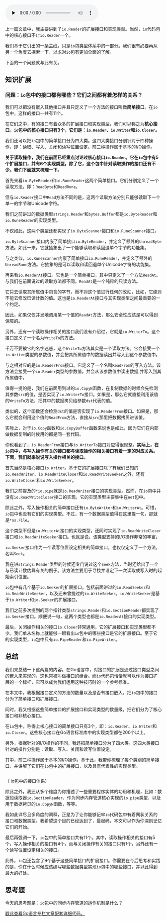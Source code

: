 <audio id="audio" title="41 | io包中的接口和工具 （下）" controls="" preload="none"><source id="mp3" src="https://static001.geekbang.org/resource/audio/34/38/34f2f69f79cdd97dbf8205e2ee38ab38.mp3"></audio>

上一篇文章中，我主要讲到了`io.Reader`的扩展接口和实现类型。当然，`io`代码包中的核心接口不止`io.Reader`一个。

我们基于它引出的一条主线，只是`io`包类型体系中的一部分。我们很有必要再从另一个角度去探索一下，以求对`io`包有更加全面的了解。

下面的一个问题就与此有关。

## 知识扩展

### 问题：`io`包中的接口都有哪些？它们之间都有着怎样的关系？

我们可以把没有嵌入其他接口并且只定义了一个方法的接口叫做**简单接口**。在`io`包中，这样的接口一共有11个。

在它们之中，有的接口有着众多的扩展接口和实现类型，我们可以称之为**核心接口**。**`io`包中的核心接口只有3个，它们是：`io.Reader`、`io.Writer`和`io.Closer`。**

我们还可以把`io`包中的简单接口分为四大类。这四大类接口分别针对于四种操作，即：读取、写入、关闭和读写位置设定。前三种操作属于基本的I/O操作。

**关于读取操作，我们在前面已经重点讨论过核心接口`io.Reader`。它在`io`包中有5个扩展接口，并有6个实现类型。除了它，这个包中针对读取操作的接口还有不少。我们下面就来梳理一下。**

首先来看`io.ByteReader`和`io.RuneReader`这两个简单接口。它们分别定义了一个读取方法，即：`ReadByte`和`ReadRune`。

但与`io.Reader`接口中`Read`方法不同的是，这两个读取方法分别只能够读取下一个单一的字节和Unicode字符。

我们之前讲过的数据类型`strings.Reader`和`bytes.Buffer`都是`io.ByteReader`和`io.RuneReader`的实现类型。

不仅如此，这两个类型还都实现了`io.ByteScanner`接口和`io.RuneScanner`接口。

`io.ByteScanner`接口内嵌了简单接口`io.ByteReader`，并定义了额外的`UnreadByte`方法。如此一来，它就抽象出了一个能够读取和读回退单个字节的功能集。

与之类似，`io.RuneScanner`内嵌了简单接口`io.RuneReader`，并定义了额外的`UnreadRune`方法。它抽象的是可以读取和读回退单个Unicode字符的功能集。

再来看`io.ReaderAt`接口。它也是一个简单接口，其中只定义了一个方法`ReadAt`。与我们在前面说过的读取方法都不同，`ReadAt`是一个纯粹的只读方法。

它只去读取其所属值中包含的字节，而不对这个值进行任何的改动，比如，它绝对不能去修改已读计数的值。这也是`io.ReaderAt`接口与其实现类型之间最重要的一个约定。

因此，如果仅仅并发地调用某一个值的`ReadAt`方法，那么安全性应该是可以得到保障的。

另外，还有一个读取操作相关的接口我们没有介绍过，它就是`io.WriterTo`。这个接口定义了一个名为`WriteTo`的方法。

千万不要被它的名字迷惑，这个`WriteTo`方法其实是一个读取方法。它会接受一个`io.Writer`类型的参数值，并会把其所属值中的数据读出并写入到这个参数值中。

与之相对应的是`io.ReaderFrom`接口。它定义了一个名叫`ReadFrom`的写入方法。该方法会接受一个`io.Reader`类型的参数值，并会从该参数值中读出数据,并写入到其所属值中。

值得一提的是，我们在前面用到过的`io.CopyN`函数，在复制数据的时候会先检测其参数`src`的值，是否实现了`io.WriterTo`接口。如果是，那么它就直接利用该值的`WriteTo`方法，把其中的数据拷贝给参数`dst`代表的值。

类似的，这个函数还会检测`dst`的值是否实现了`io.ReaderFrom`接口。如果是，那么它就会利用这个值的`ReadFrom`方法，直接从`src`那里把数据拷贝进该值。

实际上，对于`io.Copy`函数和`io.CopyBuffer`函数来说也是如此，因为它们在内部做数据复制的时候用的都是同一套代码。

你也看到了，`io.ReaderFrom`接口与`io.WriterTo`接口对应得很规整。**实际上，在`io`包中，与写入操作有关的接口都与读取操作的相关接口有着一定的对应关系。下面，我们就来说说写入操作相关的接口。**

首先当然是核心接口`io.Writer`。基于它的扩展接口除了有我们已知的`io.ReadWriter`、`io.ReadWriteCloser`和`io.ReadWriteSeeker`之外，还有`io.WriteCloser`和`io.WriteSeeker`。

我们之前提及的`*io.pipe`就是`io.ReadWriter`接口的实现类型。然而，在`io`包中并没有`io.ReadWriteCloser`接口的实现，它的实现类型主要集中在`net`包中。

除此之外，写入操作相关的简单接口还有`io.ByteWriter`和`io.WriterAt`。可惜，`io`包中也没有它们的实现类型。不过，有一个数据类型值得在这里提一句，那就是`*os.File`。

这个类型不但是`io.WriterAt`接口的实现类型，还同时实现了`io.ReadWriteCloser`接口和`io.ReadWriteSeeker`接口。也就是说，该类型支持的I/O操作非常的丰富。

`io.Seeker`接口作为一个读写位置设定相关的简单接口，也仅仅定义了一个方法，名叫`Seek`。

我在讲`strings.Reader`类型的时候还专门说过这个`Seek`方法，当时还给出了一个与已读计数估算有关的例子。该方法主要用于寻找并设定下一次读取或写入时的起始索引位置。

`io`包中有几个基于`io.Seeker`的扩展接口，包括前面讲过的`io.ReadSeeker`和`io.ReadWriteSeeker`，以及还未曾提过的`io.WriteSeeker`。`io.WriteSeeker`是基于`io.Writer`和`io.Seeker`的扩展接口。

我们之前多次提到的两个指针类型`strings.Reader`和`io.SectionReader`都实现了`io.Seeker`接口。顺便说一句，这两个类型也都是`io.ReaderAt`接口的实现类型。

最后，关闭操作相关的接口`io.Closer`非常通用，它的扩展接口和实现类型都不少。我们单从名称上就能够一眼看出`io`包中的哪些接口是它的扩展接口。至于它的实现类型，`io`包中只有`io.PipeReader`和`io.PipeWriter`。

## 总结

我们来总结一下这两篇的内容。在Go语言中，对接口的扩展是通过接口类型之间的嵌入来实现的，这也常被叫做接口的组合。而`io`代码包恰恰就可以作为接口扩展的一个标杆，它可以成为我们运用这种技巧时的一个参考标准。

在本文中，我根据接口定义的方法的数量以及是否有接口嵌入，把`io`包中的接口分为了简单接口和扩展接口。

同时，我又根据这些简单接口的扩展接口和实现类型的数量级，把它们分为了核心接口和非核心接口。

在`io`包中，称得上核心接口的简单接口只有3个，即：`io.Reader`、`io.Writer`和`io.Closer`。这些核心接口在Go语言标准库中的实现类型都在200个以上。

另外，根据针对的I/O操作的不同，我还把简单接口分为了四大类。这四大类接口针对的操作分别是：读取、写入、关闭和读写位置设定。

其中，前三种操作属于基本的I/O操作。基于此，我带你梳理了每个类别的简单接口，并讲解了它们在`io`包中的扩展接口，以及具有代表性的实现类型。

<img src="https://static001.geekbang.org/resource/image/e5/0b/e5b4af00105769cdc9f0ab729bb3b30b.png" alt="">

（ io包中的接口体系）

除此之外，我还从多个维度为你描述了一些重要程序实体的功用和机理，比如：数据段读取器`io.SectionReader`、作为同步内存管道核心实现的`io.pipe`类型，以及用于数据拷贝的`io.CopyN`函数，等等。

我如此详尽且多角度的阐释，正是为了让你能够记牢`io`代码包中有着网状关系的接口和数据类型。我希望这个目的已经达到了，最起码，本文可以作为你深刻记忆它们的开始。

最后再强调一下，`io`包中的简单接口共有11个。其中，读取操作相关的接口有5个，写入操作相关的接口有4个，而与关闭操作有关的接口只有1个，另外还有一个读写位置设定相关的接口。

此外，`io`包还包含了9个基于这些简单接口的扩展接口。你需要在今后思考和实践的是，你在什么时候应该编写哪些数据类型实现`io`包中的哪些接口，并以此得到最大的好处。

## 思考题

今天的思考题是：`io`包中的同步内存管道的运作机制是什么？

[戳此查看Go语言专栏文章配套详细代码。](https://github.com/hyper0x/Golang_Puzzlers)


